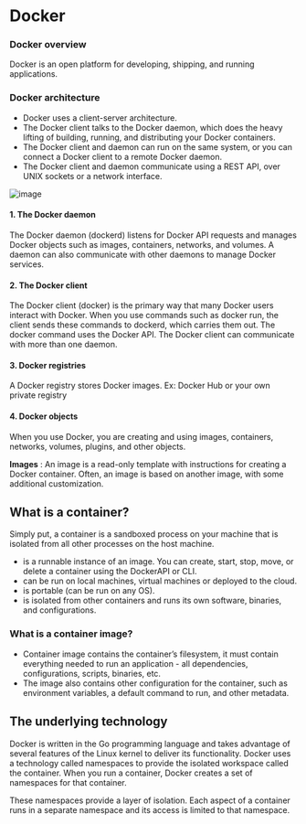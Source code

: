 # Docker

### Docker overview
Docker is an open platform for developing, shipping, and running applications.

### Docker architecture
- Docker uses a client-server architecture.
- The Docker client talks to the Docker daemon, which does the heavy lifting of building, running, and distributing your Docker containers.
- The Docker client and daemon can run on the same system, or you can connect a Docker client to a remote Docker daemon.
- The Docker client and daemon communicate using a REST API, over UNIX sockets or a network interface.

![image](https://user-images.githubusercontent.com/102741020/212479005-f7796de3-b3ef-4854-a5ce-29e4efc18a00.png)

#### 1. The Docker daemon
The Docker daemon (dockerd) listens for Docker API requests and manages Docker objects such as images, containers, networks, and volumes. A daemon can also communicate with other daemons to manage Docker services.

#### 2. The Docker client
The Docker client (docker) is the primary way that many Docker users interact with Docker. When you use commands such as docker run, the client sends these commands to dockerd, which carries them out. The docker command uses the Docker API. The Docker client can communicate with more than one daemon.

#### 3. Docker registries
A Docker registry stores Docker images. Ex: Docker Hub or your own private registry

#### 4. Docker objects
When you use Docker, you are creating and using images, containers, networks, volumes, plugins, and other objects.

**Images** : An image is a read-only template with instructions for creating a Docker container. Often, an image is based on another image, with some additional customization.

## What is a container?
Simply put, a container is a sandboxed process on your machine that is isolated from all other processes on the host machine.
- is a runnable instance of an image. You can create, start, stop, move, or delete a container using the DockerAPI or CLI.
- can be run on local machines, virtual machines or deployed to the cloud.
- is portable (can be run on any OS).
- is isolated from other containers and runs its own software, binaries, and configurations.

### What is a container image?
- Container image contains the container’s filesystem, it must contain everything needed to run an application - all dependencies, configurations, scripts, binaries, etc.
- The image also contains other configuration for the container, such as environment variables, a default command to run, and other metadata.

## The underlying technology
Docker is written in the Go programming language and takes advantage of several features of the Linux kernel to deliver its functionality. Docker uses a technology called namespaces to provide the isolated workspace called the container. When you run a container, Docker creates a set of namespaces for that container.

These namespaces provide a layer of isolation. Each aspect of a container runs in a separate namespace and its access is limited to that namespace.
